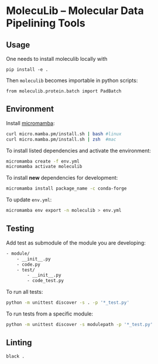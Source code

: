 # MolecuLib – Molecular Data Pipelining Tools

## Usage

One needs to install moleculib locally with 
```
pip install -e .
```
Then `moleculib` becomes importable in python scripts:

```
from moleculib.protein.batch import PadBatch
```


## Environment
Install [micromamba](https://mamba.readthedocs.io/en/latest/installation.html):

```sh
curl micro.mamba.pm/install.sh | bash #linux
curl micro.mamba.pm/install.sh | zsh  #mac
```

To install listed dependencies and activate the environment:

```sh
micromamba create -f env.yml
micromamba activate moleculib
```

To install **new** dependencies for development:

```sh
micromamba install package_name -c conda-forge
```

To update `env.yml`:
```sh
micromamba env export -n moleculib > env.yml
```


## Testing

Add test as submodule of the module you are developing:

```sh
- module/
    - __init__.py
    - code.py
    - test/
        - __init__.py
        - code_test.py
```

To run all tests:

```sh
python -m unittest discover -s . -p '*_test.py'
```

To run tests from a specific module:

```sh
python -m unittest discover -s modulepath -p '*_test.py'
```


## Linting

```sh
black .
```
